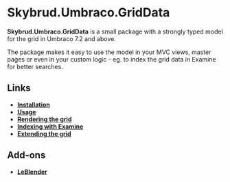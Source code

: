 # Skybrud.Umbraco.GridData

**Skybrud.Umbraco.GridData** is a small package with a strongly typed model for the grid in Umbraco 7.2 and above.

The package makes it easy to use the model in your MVC views, master pages or even in your custom logic - eg. to index the grid data in Examine for better searches.

## Links

- [**Installation**](./installation.md)
- [**Usage**](./usage.md)
- [**Rendering the grid**](./rendering.md)
- [**Indexing with Examine**](./examine.md)
- [**Extending the grid**](./extending.md)

## Add-ons

- [**LeBlender**](./leblender.md)